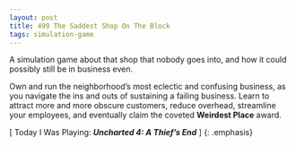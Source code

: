 ```yaml
---
layout: post
title: 499 The Saddest Shop On The Block
tags: simulation-game
---
```

A simulation game about that shop that nobody goes into, and how it could possibly still be in business even.

Own and run the neighborhood’s most eclectic and confusing business, as you navigate the ins and outs of sustaining a failing business.  Learn to attract more and more obscure customers, reduce overhead, streamline your employees, and eventually claim the coveted **Weirdest Place** award.

[ Today I Was Playing: ***Uncharted 4: A Thief’s End*** ]
{: .emphasis}